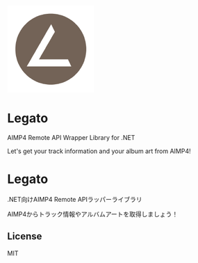 ![Logo](logo.png)
# Legato
AIMP4 Remote API Wrapper Library for .NET

Let's get your track information and your album art from AIMP4!  

# Legato
.NET向けAIMP4 Remote APIラッパーライブラリ

AIMP4からトラック情報やアルバムアートを取得しましょう！

## License
MIT
